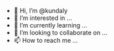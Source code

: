 - 👋 Hi, I’m @kundaly
- 👀 I’m interested in ...
- 🌱 I’m currently learning ...
- 💞️ I’m looking to collaborate on ...
- 📫 How to reach me ...

<!---
kundaly/kundaly is a ✨ special ✨ repository because its `README.md` (this file) appears on your GitHub profile.
You can click the Preview link to take a look at your changes.
--->
